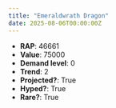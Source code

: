 ```yaml
---
title: "Emeraldwrath Dragon"
date: 2025-08-06T00:00:00Z
---
```

- **RAP**: 46661
- **Value**: 75000
- **Demand level**: 0
- **Trend**: 2
- **Projected?**: True
- **Hyped?**: True
- **Rare?**: True
